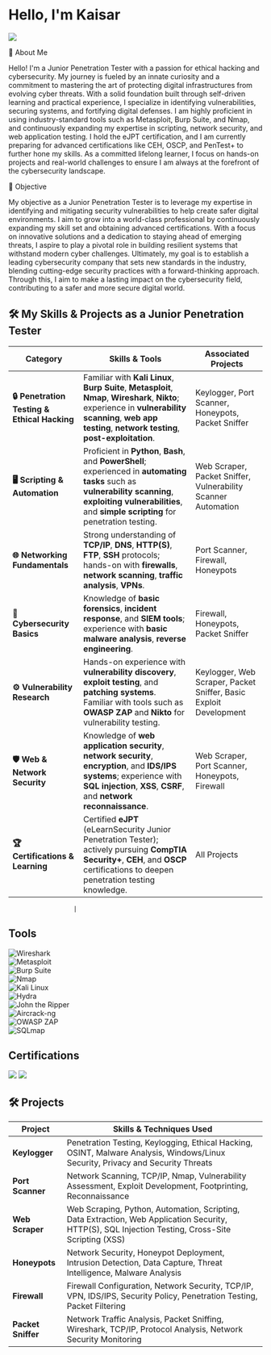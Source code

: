 # Hello, I'm Kaisar
<a href="https://linkedin.com"><img src="https://img.shields.io/badge/-LinkedIn-0072b1?&style=for-the-badge&logo=linkedin&logoColor=white" /></a>


👋 About Me

Hello! I'm a Junior Penetration Tester with a passion for ethical hacking and cybersecurity. My journey is fueled by an innate curiosity and a commitment to mastering the art of protecting digital infrastructures from evolving cyber threats. With a solid foundation built through self-driven learning and practical experience, I specialize in identifying vulnerabilities, securing systems, and fortifying digital defenses. I am highly proficient in using industry-standard tools such as Metasploit, Burp Suite, and Nmap, and continuously expanding my expertise in scripting, network security, and web application testing. I hold the eJPT certification, and I am currently preparing for advanced certifications like CEH, OSCP, and PenTest+ to further hone my skills. As a committed lifelong learner, I focus on hands-on projects and real-world challenges to ensure I am always at the forefront of the cybersecurity landscape.

🎯 Objective

My objective as a Junior Penetration Tester is to leverage my expertise in identifying and mitigating security vulnerabilities to help create safer digital environments. I aim to grow into a world-class professional by continuously expanding my skill set and obtaining advanced certifications. With a focus on innovative solutions and a dedication to staying ahead of emerging threats, I aspire to play a pivotal role in building resilient systems that withstand modern cyber challenges. Ultimately, my goal is to establish a leading cybersecurity company that sets new standards in the industry, blending cutting-edge security practices with a forward-thinking approach. Through this, I aim to make a lasting impact on the cybersecurity field, contributing to a safer and more secure digital world.


## 🛠️ My Skills & Projects as a Junior Penetration Tester

| **Category**                            | **Skills & Tools**                                                                                                                                               | **Associated Projects**                                                                          |
|-----------------------------------------|------------------------------------------------------------------------------------------------------------------------------------------------------------------|-----------------------------------------------------------------------------------------------|
| **🔒 Penetration Testing & Ethical Hacking** | Familiar with **Kali Linux**, **Burp Suite**, **Metasploit**, **Nmap**, **Wireshark**, **Nikto**; experience in **vulnerability scanning**, **web app testing**, **network testing**, **post-exploitation**. | Keylogger, Port Scanner, Honeypots, Packet Sniffer                                           |
| **🖥️ Scripting & Automation**           | Proficient in **Python**, **Bash**, and **PowerShell**; experienced in **automating tasks** such as **vulnerability scanning**, **exploiting vulnerabilities**, and **simple scripting** for penetration testing. | Web Scraper, Packet Sniffer, Vulnerability Scanner Automation                                |
| **🌐 Networking Fundamentals**          | Strong understanding of **TCP/IP**, **DNS**, **HTTP(S)**, **FTP**, **SSH** protocols; hands-on with **firewalls**, **network scanning**, **traffic analysis**, **VPNs**. | Port Scanner, Firewall, Honeypots                                                          |
| **🔐 Cybersecurity Basics**             | Knowledge of **basic forensics**, **incident response**, and **SIEM tools**; experience with **basic malware analysis**, **reverse engineering**. | Firewall, Honeypots, Packet Sniffer                                                          |
| **⚙️ Vulnerability Research**           | Hands-on experience with **vulnerability discovery**, **exploit testing**, and **patching systems**. Familiar with tools such as **OWASP ZAP** and **Nikto** for vulnerability testing. | Keylogger, Web Scraper, Packet Sniffer, Basic Exploit Development                            |
| **🛡️ Web & Network Security**           | Knowledge of **web application security**, **network security**, **encryption**, and **IDS/IPS systems**; experience with **SQL injection**, **XSS**, **CSRF**, and **network reconnaissance**. | Web Scraper, Port Scanner, Honeypots, Firewall                                              |
| **🏆 Certifications & Learning**        | Certified **eJPT** (eLearnSecurity Junior Penetration Tester); actively pursuing **CompTIA Security+**, **CEH**, and **OSCP** certifications to deepen penetration testing knowledge. | All Projects                                                                                 |






                      |


## Tools

![Wireshark](https://img.shields.io/badge/-Wireshark-1679A7?&style=for-the-badge&logo=Wireshark&logoColor=white)  
![Metasploit](https://img.shields.io/badge/-Metasploit-333333?&style=for-the-badge&logo=Metasploit&logoColor=white)  
![Burp Suite](https://img.shields.io/badge/-Burp%20Suite-FF7A00?&style=for-the-badge&logo=PortSwigger&logoColor=white)  
![Nmap](https://img.shields.io/badge/-Nmap-4682B4?&style=for-the-badge&logo=Nmap&logoColor=white)  
![Kali Linux](https://img.shields.io/badge/-Kali%20Linux-557C94?&style=for-the-badge&logo=Kali-Linux&logoColor=white)  
![Hydra](https://img.shields.io/badge/-Hydra-008080?&style=for-the-badge&logo=hydra&logoColor=white)  
![John the Ripper](https://img.shields.io/badge/-John%20the%20Ripper-2E8B57?&style=for-the-badge&logo=JtR&logoColor=white)  
![Aircrack-ng](https://img.shields.io/badge/-Aircrack--ng-00CED1?&style=for-the-badge&logo=Aircrack-ng&logoColor=white)  
![OWASP ZAP](https://img.shields.io/badge/-OWASP%20ZAP-000000?&style=for-the-badge&logo=OWASP&logoColor=white)  
![SQLmap](https://img.shields.io/badge/-SQLmap-B22222?&style=for-the-badge&logo=sqlmap&logoColor=white)  


## Certifications
<img src="https://img.shields.io/badge/-eJPT%20Certified-0052CC?style=for-the-badge&logo=INE&logoColor=white" />
<img src="https://img.shields.io/badge/-TryHackMe%20Junior%20Penetration%20Tester-9B2C2C?style=for-the-badge&logo=TryHackMe&logoColor=white" />

## 🛠️ Projects

| **Project**            | **Skills & Techniques Used**                                                                                                                       |
|------------------------|----------------------------------------------------------------------------------------------------------------------------------------------------|
| **Keylogger**          | Penetration Testing, Keylogging, Ethical Hacking, OSINT, Malware Analysis, Windows/Linux Security, Privacy and Security Threats                    |
| **Port Scanner**       | Network Scanning, TCP/IP, Nmap, Vulnerability Assessment, Exploit Development, Footprinting, Reconnaissance                                        |
| **Web Scraper**        | Web Scraping, Python, Automation, Scripting, Data Extraction, Web Application Security, HTTP(S), SQL Injection Testing, Cross-Site Scripting (XSS) |
| **Honeypots**          | Network Security, Honeypot Deployment, Intrusion Detection, Data Capture, Threat Intelligence, Malware Analysis                                  |
| **Firewall**           | Firewall Configuration, Network Security, TCP/IP, VPN, IDS/IPS, Security Policy, Penetration Testing, Packet Filtering                          |
| **Packet Sniffer**     | Network Traffic Analysis, Packet Sniffing, Wireshark, TCP/IP, Protocol Analysis, Network Security Monitoring                                      |

